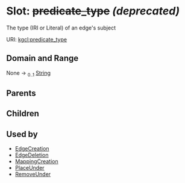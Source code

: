 
# Slot: ~~predicate_type~~ _(deprecated)_


The type (IRI or Literal) of an edge's subject

URI: [kgcl:predicate_type](http://w3id.org/kgcl/predicate_type)


## Domain and Range

None &#8594;  <sub>0..1</sub> [String](types/String.md)

## Parents


## Children


## Used by

 * [EdgeCreation](EdgeCreation.md)
 * [EdgeDeletion](EdgeDeletion.md)
 * [MappingCreation](MappingCreation.md)
 * [PlaceUnder](PlaceUnder.md)
 * [RemoveUnder](RemoveUnder.md)
